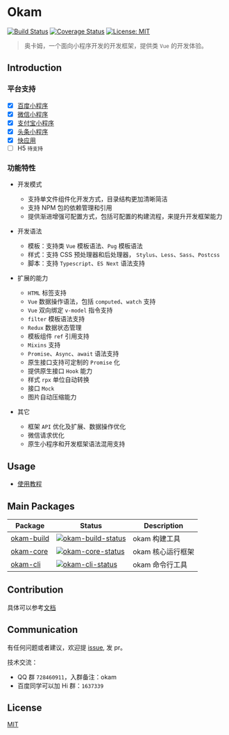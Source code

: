 # Okam

[![Build Status](https://travis-ci.org/ecomfe/okam.svg?branch=master)](https://travis-ci.org/ecomfe/okam)
[![Coverage Status](https://img.shields.io/codecov/c/github/ecomfe/okam/master.svg)](https://codecov.io/gh/ecomfe/okam)
[![License: MIT](https://img.shields.io/badge/License-MIT-yellow.svg)](https://opensource.org/licenses/MIT)

> 奥卡姆，一个面向小程序开发的开发框架，提供类 `Vue` 的开发体验。

## Introduction

### 平台支持

- [x] [百度小程序](https://smartprogram.baidu.com/docs/introduction/enter_application/)
- [x] [微信小程序](https://developers.weixin.qq.com/miniprogram/dev/)
- [x] [支付宝小程序](https://docs.alipay.com/mini/developer/getting-started)
- [x] [头条小程序](https://developer.toutiao.com/docs/)
- [x] [快应用](https://www.quickapp.cn/)
- [ ] H5 `待支持`

### 功能特性

* 开发模式
    * 支持单文件组件化开发方式，目录结构更加清晰简洁
    * 支持 NPM 包的依赖管理和引用
    * 提供渐进增强可配置方式，包括可配置的构建流程，来提升开发框架能力

* 开发语法
    * 模板：支持类 `Vue` 模板语法、`Pug` 模板语法
    * 样式：支持 CSS 预处理器和后处理器， `Stylus`、`Less`、`Sass`、`Postcss`
    * 脚本：支持 `Typescript`、`ES Next` 语法支持

* 扩展的能力
    * `HTML` 标签支持
    * `Vue` 数据操作语法，包括 `computed`、`watch` 支持
    * `Vue` 双向绑定 `v-model` 指令支持
    * `filter` 模板语法支持
    * `Redux` 数据状态管理
    * 模板组件 `ref` 引用支持
    * `Mixins` 支持
    * `Promise`、`Async`、`await` 语法支持
    * 原生接口支持可定制的 `Promise` 化
    * 提供原生接口 `Hook` 能力
    * 样式 `rpx` 单位自动转换
    * 接口 `Mock`
    * 图片自动压缩能力

* 其它
    * 框架 `API` 优化及扩展、数据操作优化
    * 微信请求优化
    * 原生小程序和开发框架语法混用支持

## Usage

* [使用教程](https://ecomfe.github.io/okam)

## Main Packages

| Package | Status | Description |
|---------|--------|-------------|
| [okam-build] | [![okam-build-status]][okam-build-package] | okam 构建工具 |
| [okam-core] | [![okam-core-status]][okam-core-package] | okam 核心运行框架 |
| [okam-cli] | [![okam-cli-status]][okam-cli-package] | okam 命令行工具 |

[okam-build]: https://github.com/ecomfe/okam/tree/master/packages/okam-build
[okam-build-status]: https://img.shields.io/npm/v/okam-build.svg
[okam-build-package]: https://npmjs.com/package/okam-build

[okam-core]: https://github.com/ecomfe/okam/tree/master/packages/okam-core
[okam-core-status]: https://img.shields.io/npm/v/okam-core.svg
[okam-core-package]: https://npmjs.com/package/okam-core

[okam-cli]: https://github.com/ecomfe/okam/tree/master/packages/okam-cli
[okam-cli-status]: https://img.shields.io/npm/v/okam-cli.svg
[okam-cli-package]: https://npmjs.com/package/okam-cli

## Contribution

具体可以参考[文档](./CONTRIBUTING.md)

## Communication

有任何问题或者建议，欢迎提 [issue](https://github.com/ecomfe/okam/issues/new), 发 pr。

技术交流：
* QQ 群 `728460911`，入群备注：okam
* 百度同学可以加 Hi 群：`1637339`

## License

[MIT](./LICENSE)
